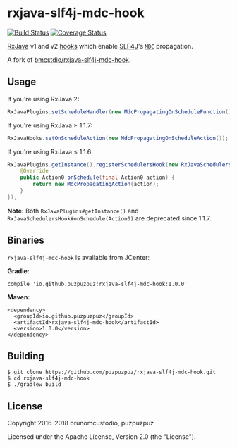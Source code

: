 # rxjava-slf4j-mdc-hook

[![Build Status](https://travis-ci.org/puzpuzpuz/rxjava-slf4j-mdc-hook.svg?branch=master)](https://travis-ci.org/puzpuzpuz/rxjava-slf4j-mdc-hook)
[![Coverage Status](https://coveralls.io/repos/github/puzpuzpuz/rxjava-slf4j-mdc-hook/badge.svg?branch=master)](https://coveralls.io/github/puzpuzpuz/rxjava-slf4j-mdc-hook?branch=master)

[RxJava](https://github.com/ReactiveX/RxJava) v1 and v2 [hooks](https://github.com/ReactiveX/RxJava/pull/4007) which enable [SLF4J](https://github.com/qos-ch/slf4j)'s [`MDC`](http://www.slf4j.org/api/org/apache/log4j/MDC.html) propagation.

A fork of [bmcstdio/rxjava-slf4j-mdc-hook](https://github.com/bmcstdio/rxjava-slf4j-mdc-hook).

## Usage

If you're using RxJava 2:

```java
RxJavaPlugins.setScheduleHandler(new MdcPropagatingOnScheduleFunction());
```

If you're using RxJava ≥ 1.1.7:

```java
RxJavaHooks.setOnScheduleAction(new MdcPropagatingOnScheduleAction());
```

If you're using RxJava ≤ 1.1.6:

```java
RxJavaPlugins.getInstance().registerSchedulersHook(new RxJavaSchedulersHook() {
    @Override
    public Action0 onSchedule(final Action0 action) {
        return new MdcPropagatingAction(action);
    }
});
```

**Note:**
Both `RxJavaPlugins#getInstance()` and `RxJavaSchedulersHook#onSchedule(Action0)` are deprecated since 1.1.7.

## Binaries

`rxjava-slf4j-mdc-hook` is available from JCenter:

**Gradle:**

```
compile 'io.github.puzpuzpuz:rxjava-slf4j-mdc-hook:1.0.0'
```

**Maven:**

```
<dependency>
  <groupId>io.github.puzpuzpuz</groupId>
  <artifactId>rxjava-slf4j-mdc-hook</artifactId>
  <version>1.0.0</version>
</dependency>
```

## Building

```
$ git clone https://github.com/puzpuzpuz/rxjava-slf4j-mdc-hook.git
$ cd rxjava-slf4j-mdc-hook
$ ./gradlew build
```

## License

Copyright 2016-2018 brunomcustodio, puzpuzpuz

Licensed under the Apache License, Version 2.0 (the "License").
